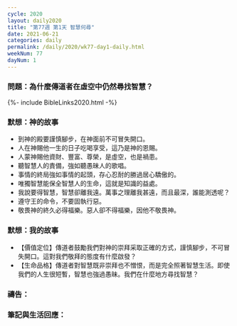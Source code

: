 ```yaml
---
cycle: 2020
layout: daily2020
title: "第77週 第1天 智慧何尋"
date: 2021-06-21
categories: daily
permalink: /daily/2020/wk77-day1-daily.html
weekNum: 77
dayNum: 1
---
```


### 問題：為什麼傳道者在虛空中仍然尋找智慧？

{%- include BibleLinks2020.html -%}

### 默想：神的故事
+ 到神的殿要謹慎腳步，在神面前不可冒失開口。
+ 人在神賜他一生的日子吃喝享受，這乃是神的恩賜。
+ 人蒙神賜他資財、豐富、尊榮，是虛空，也是禍患。
+ 聽智慧人的責備，強如聽愚昧人的歌唱。
+ 事情的終局強如事情的起頭，存心忍耐的勝過居心驕傲的。
+ 唯獨智慧能保全智慧人的生命，這就是知識的益處。
+ 我說要得智慧，智慧卻離我遠。萬事之理離我甚遠，而且最深，誰能測透呢？
+ 遵守王的命令，不要固執行惡。
+ 敬畏神的終久必得福樂。惡人卻不得福樂，因他不敬畏神。

### 默想：我的故事
+ 【價值定位】傳道者鼓勵我們對神的崇拜采取正確的方式，謹慎腳步，不可冒失開口。這對我們敬拜的態度有什麼啟發？
+ 【生命品格】傳道者對智慧既非崇拜也不憎恨，而是完全照著智慧生活。即使我們的人生很短暫，智慧也強過愚昧。我們在什麼地方尋找智慧？

### 禱告：

### 筆記與生活回應：

